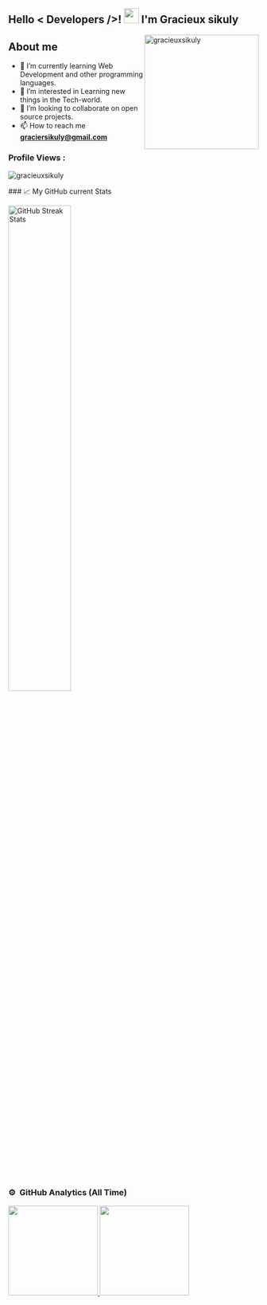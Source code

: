 
<h2> Hello < Developers />! <img src = "https://raw.githubusercontent.com/MartinHeinz/MartinHeinz/master/wave.gif" width = 30px> I'm Gracieux sikuly </h2>
<p><img align="right" src="https://github.com/Adam-pw/Adam-pw/blob/main/animation_500_kxa883sd.gif" alt="gracieuxsikuly" width="230"/></p>
    
## **About me**

- 🌱 I’m currently learning Web Development and other programming languages.
- 👀 I’m interested in Learning new things in the Tech-world.
- 💞️ I’m looking to collaborate on open source projects.
- 📫 How to reach me **graciersikuly@gmail.com**
<p align="right"> <h3>Profile Views :</h3> <img src="https://komarev.com/ghpvc/?username=gracieuxsikuly&label=Profile%20views&color=0e75b6&style=flat"
    alt="gracieuxsikuly" /> 
</p>
### 📈 My GitHub current Stats

<p> 
<img
    width="50%"
    alt="GitHub Streak Stats"
    src="https://github-readme-streak-stats.herokuapp.com/?user=gracieuxsikuly&theme=radical&date_format=j%20M%5B%20Y%5D&currStreakLabel=6FDA44&fire=6FDA44&ring=6FDA44"
  />
</p>

### ⚙️ &nbsp;GitHub Analytics (All Time)

<p align="left">
<a href="https://github.com/gracieuxsikuly">
  <img height="180em" src="https://github-readme-stats-eight-theta.vercel.app/api?username=gracieuxsikuly&show_icons=true&theme=algolia&include_all_commits=true&count_private=true+count_public=true"/>
</a>
<!-- days no stop commits -->
<a href="https://github.com/gracieuxsikuly">
  <img height="180em" src="https://github-readme-stats-eight-theta.vercel.app/api/top-langs/?username=gracieuxsikuly&layout=compact&langs_count=8&theme=algolia"/>
</a>
</p>



